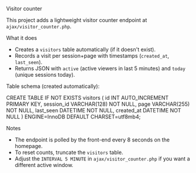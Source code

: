 Visitor counter

This project adds a lightweight visitor counter endpoint at `ajax/visitor_counter.php`.

What it does
- Creates a `visitors` table automatically (if it doesn't exist).
- Records a visit per session+page with timestamps (`created_at`, `last_seen`).
- Returns JSON with `active` (active viewers in last 5 minutes) and `today` (unique sessions today).

Table schema (created automatically):

CREATE TABLE IF NOT EXISTS visitors (
  id INT AUTO_INCREMENT PRIMARY KEY,
  session_id VARCHAR(128) NOT NULL,
  page VARCHAR(255) NOT NULL,
  last_seen DATETIME NOT NULL,
  created_at DATETIME NOT NULL
) ENGINE=InnoDB DEFAULT CHARSET=utf8mb4;

Notes
- The endpoint is polled by the front-end every 8 seconds on the homepage.
- To reset counts, truncate the `visitors` table.
- Adjust the `INTERVAL 5 MINUTE` in `ajax/visitor_counter.php` if you want a different active window.
